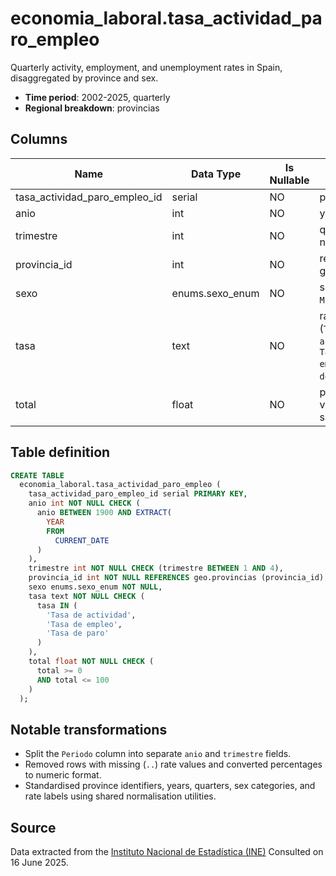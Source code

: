 # economia_laboral.tasa_actividad_paro_empleo

Quarterly activity, employment, and unemployment rates in Spain, disaggregated by province and sex.

- **Time period**: 2002-2025, quarterly
- **Regional breakdown**: provincias

## Columns

| Name | Data Type | Is Nullable | Description |
| --- | --- | --- | --- |
| tasa_actividad_paro_empleo_id | serial | NO | primary key |
| anio | int | NO | year |
| trimestre | int | NO | quarter number (1-4) |
| provincia_id | int | NO | references geo.provincias |
| sexo | enums.sexo_enum | NO | sex (`Hombre`, `Mujer`, `Total`) |
| tasa | text | NO | rate category (`Tasa de actividad`, `Tasa de empleo`, `Tasa de paro`) |
| total | float | NO | percentage value of the selected rate |

## Table definition

```sql
CREATE TABLE
  economia_laboral.tasa_actividad_paro_empleo (
    tasa_actividad_paro_empleo_id serial PRIMARY KEY,
    anio int NOT NULL CHECK (
      anio BETWEEN 1900 AND EXTRACT(
        YEAR
        FROM
          CURRENT_DATE
      )
    ),
    trimestre int NOT NULL CHECK (trimestre BETWEEN 1 AND 4),
    provincia_id int NOT NULL REFERENCES geo.provincias (provincia_id),
    sexo enums.sexo_enum NOT NULL,
    tasa text NOT NULL CHECK (
      tasa IN (
        'Tasa de actividad',
        'Tasa de empleo',
        'Tasa de paro'
      )
    ),
    total float NOT NULL CHECK (
      total >= 0
      AND total <= 100
    )
  );
```

## Notable transformations

- Split the `Periodo` column into separate `anio` and `trimestre` fields.
- Removed rows with missing (`..`) rate values and converted percentages to numeric format.
- Standardised province identifiers, years, quarters, sex categories, and rate labels using shared normalisation utilities.

## Source

Data extracted from the <a href="https://www.ine.es/jaxiT3/Tabla.htm?t=65349" target="_blank">Instituto Nacional de Estadística (INE)</a>
Consulted on 16 June 2025.
